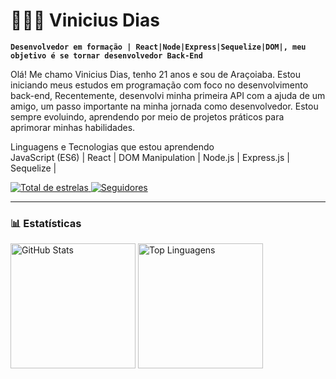 # 👩🏻‍💻 Vinicius Dias

**`Desenvolvedor em formação | React|Node|Express|Sequelize|DOM|, meu objetivo é se tornar desenvolvedor Back-End`**

Olá! Me chamo Vinicius Dias, tenho 21 anos e sou de Araçoiaba. Estou iniciando meus estudos em programação com foco no desenvolvimento back-end,
Recentemente, desenvolvi minha primeira API com a ajuda de um amigo, um passo importante na minha jornada como desenvolvedor. Estou sempre evoluindo, aprendendo por meio de projetos práticos para aprimorar minhas habilidades.

 Linguagens e Tecnologias que estou aprendendo
 <br>
JavaScript (ES6) | 
React  |
DOM Manipulation  |
Node.js  |
Express.js  |
Sequelize  |

 <a href="https://github.com/Mikeykkj?tab=repositories">
        <img 
            alt="Total de estrelas" 
            title="Total de estrelas GitHub" 
            src="https://custom-icon-badges.demolab.com/github/stars/Mikeykkj?color=55960c&style=for-the-badge&labelColor=488207&logo=star&label=estrelas"
        />
    </a>
    <a href="https://github.com/Mikeykkj?tab=followers">
        <img 
            alt="Seguidores" 
            title="Me siga no GitHub" 
            src="https://custom-icon-badges.demolab.com/github/followers/Mikeykkj?color=236ad3&labelColor=1155ba&style=for-the-badge&logo=github&label=Seguidores&logoColor=white"
        />
    </a>
</p>

---


### 📊 Estatísticas


  <img 
    src="https://github-readme-stats.vercel.app/api?username=Mikeykkj&show_icons=true&theme=tokyonight&include_all_commits=true&locale=pt-br" 
    height="200"
    alt="GitHub Stats"
  />
  <img 
    src="https://github-readme-stats.vercel.app/api/top-langs/?username=Mikeykkj&theme=tokyonight&layout=compact&custom_title=Tecnologias&langs_count=9" 
    height="200"
    alt="Top Linguagens"
  />

